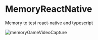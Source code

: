 # MemoryReactNative
 Memory to test react-native and typescript

![memoryGameVideoCapture](https://user-images.githubusercontent.com/61289714/195337417-dfbbc4fb-3753-4512-b32a-bd305d80398d.gif)
